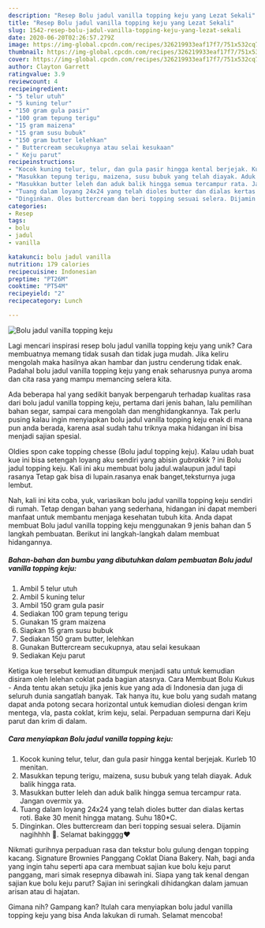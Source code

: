 ```yaml
---
description: "Resep Bolu jadul vanilla topping keju yang Lezat Sekali"
title: "Resep Bolu jadul vanilla topping keju yang Lezat Sekali"
slug: 1542-resep-bolu-jadul-vanilla-topping-keju-yang-lezat-sekali
date: 2020-06-20T02:26:57.279Z
image: https://img-global.cpcdn.com/recipes/326219933eaf17f7/751x532cq70/bolu-jadul-vanilla-topping-keju-foto-resep-utama.jpg
thumbnail: https://img-global.cpcdn.com/recipes/326219933eaf17f7/751x532cq70/bolu-jadul-vanilla-topping-keju-foto-resep-utama.jpg
cover: https://img-global.cpcdn.com/recipes/326219933eaf17f7/751x532cq70/bolu-jadul-vanilla-topping-keju-foto-resep-utama.jpg
author: Clayton Garrett
ratingvalue: 3.9
reviewcount: 4
recipeingredient:
- "5 telur utuh"
- "5 kuning telur"
- "150 gram gula pasir"
- "100 gram tepung terigu"
- "15 gram maizena"
- "15 gram susu bubuk"
- "150 gram butter lelehkan"
- " Buttercream secukupnya atau selai kesukaan"
- " Keju parut"
recipeinstructions:
- "Kocok kuning telur, telur, dan gula pasir hingga kental berjejak. Kurleb 10 menitan."
- "Masukkan tepung terigu, maizena, susu bubuk yang telah diayak. Aduk balik hingga rata."
- "Masukkan butter leleh dan aduk balik hingga semua tercampur rata. Jangan overmix ya."
- "Tuang dalam loyang 24x24 yang telah dioles butter dan dialas kertas roti. Bake 30 menit hingga matang. Suhu 180*C."
- "Dinginkan. Oles buttercream dan beri topping sesuai selera. Dijamin nagihhhh 🤤. Selamat bakingggg❤️"
categories:
- Resep
tags:
- bolu
- jadul
- vanilla

katakunci: bolu jadul vanilla 
nutrition: 179 calories
recipecuisine: Indonesian
preptime: "PT26M"
cooktime: "PT54M"
recipeyield: "2"
recipecategory: Lunch

---
```



![Bolu jadul vanilla topping keju](https://img-global.cpcdn.com/recipes/326219933eaf17f7/751x532cq70/bolu-jadul-vanilla-topping-keju-foto-resep-utama.jpg)

Lagi mencari inspirasi resep bolu jadul vanilla topping keju yang unik? Cara membuatnya memang tidak susah dan tidak juga mudah. Jika keliru mengolah maka hasilnya akan hambar dan justru cenderung tidak enak. Padahal bolu jadul vanilla topping keju yang enak seharusnya punya aroma dan cita rasa yang mampu memancing selera kita.

Ada beberapa hal yang sedikit banyak berpengaruh terhadap kualitas rasa dari bolu jadul vanilla topping keju, pertama dari jenis bahan, lalu pemilihan bahan segar, sampai cara mengolah dan menghidangkannya. Tak perlu pusing kalau ingin menyiapkan bolu jadul vanilla topping keju enak di mana pun anda berada, karena asal sudah tahu triknya maka hidangan ini bisa menjadi sajian spesial.

Oldies spon cake topping chesse (Bolu jadul topping keju). Kalau udah buat kue ini bisa setengah loyang aku sendiri yang abisin *gubrakkk* ? ini Bolu jadul topping keju. Kali ini aku membuat bolu jadul.walaupun jadul tapi rasanya Tetap gak bisa di lupain.rasanya enak banget,teksturnya juga lembut.


Nah, kali ini kita coba, yuk, variasikan bolu jadul vanilla topping keju sendiri di rumah. Tetap dengan bahan yang sederhana, hidangan ini dapat memberi manfaat untuk membantu menjaga kesehatan tubuh kita. Anda dapat membuat Bolu jadul vanilla topping keju menggunakan 9 jenis bahan dan 5 langkah pembuatan. Berikut ini langkah-langkah dalam membuat hidangannya.

<!--inarticleads1-->

##### Bahan-bahan dan bumbu yang dibutuhkan dalam pembuatan Bolu jadul vanilla topping keju:

1. Ambil 5 telur utuh
1. Ambil 5 kuning telur
1. Ambil 150 gram gula pasir
1. Sediakan 100 gram tepung terigu
1. Gunakan 15 gram maizena
1. Siapkan 15 gram susu bubuk
1. Sediakan 150 gram butter, lelehkan
1. Gunakan  Buttercream secukupnya, atau selai kesukaan
1. Sediakan  Keju parut


Ketiga kue tersebut kemudian ditumpuk menjadi satu untuk kemudian disiram oleh lelehan coklat pada bagian atasnya. Cara Membuat Bolu Kukus - Anda tentu akan setuju jika jenis kue yang ada di Indonesia dan juga di seluruh dunia sangatlah banyak. Tak hanya itu, kue bolu yang sudah matang dapat anda potong secara horizontal untuk kemudian diolesi dengan krim mentega, vla, pasta coklat, krim keju, selai. Perpaduan sempurna dari Keju parut dan krim di dalam. 

<!--inarticleads2-->

##### Cara menyiapkan Bolu jadul vanilla topping keju:

1. Kocok kuning telur, telur, dan gula pasir hingga kental berjejak. Kurleb 10 menitan.
1. Masukkan tepung terigu, maizena, susu bubuk yang telah diayak. Aduk balik hingga rata.
1. Masukkan butter leleh dan aduk balik hingga semua tercampur rata. Jangan overmix ya.
1. Tuang dalam loyang 24x24 yang telah dioles butter dan dialas kertas roti. Bake 30 menit hingga matang. Suhu 180*C.
1. Dinginkan. Oles buttercream dan beri topping sesuai selera. Dijamin nagihhhh 🤤. Selamat bakingggg❤️


Nikmati gurihnya perpaduan rasa dan tekstur bolu gulung dengan topping kacang. Signature Brownies Panggang Coklat Diana Bakery. Nah, bagi anda yang ingin tahu seperti apa cara membuat sajian kue bolu keju parut panggang, mari simak resepnya dibawah ini. Siapa yang tak kenal dengan sajian kue bolu keju parut? Sajian ini seringkali dihidangkan dalam jamuan arisan atau di hajatan. 

Gimana nih? Gampang kan? Itulah cara menyiapkan bolu jadul vanilla topping keju yang bisa Anda lakukan di rumah. Selamat mencoba!
